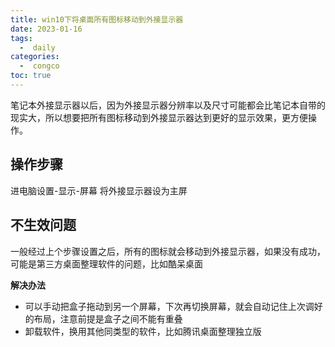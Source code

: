 ```yaml
---
title: win10下将桌面所有图标移动到外接显示器
date: 2023-01-16
tags:
  -  daily
categories:
  -  congco
toc: true
---
```


笔记本外接显示器以后，因为外接显示器分辨率以及尺寸可能都会比笔记本自带的现实大，所以想要把所有图标移动到外接显示器达到更好的显示效果，更方便操作。

<!-- more -->


## 操作步骤

进电脑设置-显示-屏幕 将外接显示器设为主屏

## 不生效问题

一般经过上个步骤设置之后，所有的图标就会移动到外接显示器，如果没有成功，可能是第三方桌面整理软件的问题，比如酷呆桌面

**解决办法**

- 可以手动把盒子拖动到另一个屏幕，下次再切换屏幕，就会自动记住上次调好的布局，注意前提是盒子之间不能有重叠
- 卸载软件，换用其他同类型的软件，比如腾讯桌面整理独立版